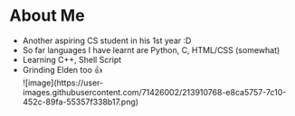 # About Me
<ul>
  <li> Another aspiring CS student in his 1st year :D </li>
  <li> So far languages I have learnt are Python, C, HTML/CSS (somewhat) </li>
  <li> Learning C++, Shell Script</li>
  <li> Grinding Elden too 👍 </li>
  ![image](https://user-images.githubusercontent.com/71426002/213910768-e8ca5757-7c10-452c-89fa-55357f338b17.png)
